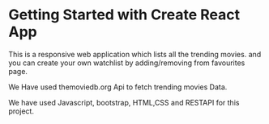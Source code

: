 # Getting Started with Create React App
 This is a responsive web application which lists all the trending movies. and you can create your own watchlist by adding/removing from favourites page.
 
We Have used themoviedb.org Api to fetch trending movies Data.

We have used Javascript, bootstrap, HTML,CSS and RESTAPI for this project.
#
